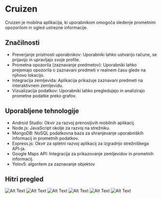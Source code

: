 # Cruizen

Cruizen je mobilna aplikacija, ki uporabnikom omogoča sledenje prometnim opozorilom in ogled ustrezne informacije.

## Značilnosti

- Preverjanje pristnosti uporabnikov: Uporabniki lahko ustvarijo račune, se prijavijo in upravljajo svoje profile.
- Prometna opozorila (zaznavanje predmetov): Uporabniki lahko prejemajo opozorila o zaznavani predmeti v realnem času glede na njihovo lokacijo.
- Integracija zemljevida: Aplikacija prikazuje zaznavani predmeti na interaktivnem zemljevidu.
- Vizualizacija podatkov: Uporabniki lahko pregledujejo in analizirajo prometne podatke preko grafov.


## Uporabljene tehnologije

- Android Studio: Okvir za razvoj prenosljivih mobilnih aplikacij.
- Node.js: JavaScript okolje za razvoj na strežniku.
- MongoDB: NoSQL podatkovna baza za shranjevanje uporabniških informacij in prometnih podatkov.
- Express.js: Okvir za spletni razvoj aplikacij za izgradnjo strežniškega API-ja.
- Google Maps API: Integracija za prikazovanje zemljevidov in prometnih informacij.
- Yolov5: algoritem za zaznavanje objektov

## Hitri pregled

![Alt Text](register.jpg)
![Alt Text](login.jpg)
![Alt Text](Camera.jpg)
![Alt Text](Maps.jpg)
![Alt Text](Info.jpg)
![Alt Text](fact.jpg)




